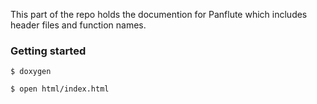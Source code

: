 This part of the repo holds the documention for Panflute which includes header files and function names.

### Getting started 
`$ doxygen`

`$ open html/index.html`
